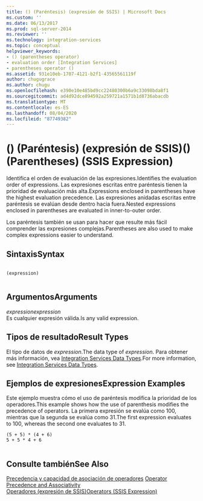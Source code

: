 ```yaml
---
title: () (Paréntesis) (expresión de SSIS) | Microsoft Docs
ms.custom: ''
ms.date: 06/13/2017
ms.prod: sql-server-2014
ms.reviewer: ''
ms.technology: integration-services
ms.topic: conceptual
helpviewer_keywords:
- () (parentheses operator)
- evaluation order [Integration Services]
- parentheses operator ()
ms.assetid: 931e10eb-1707-4121-b2f1-43565561119f
author: chugugrace
ms.author: chugu
ms.openlocfilehash: e390e10e485bd9cc22480300b6a9c33098bda8f1
ms.sourcegitcommit: ad4d92dce894592a259721a1571b1d8736abacdb
ms.translationtype: MT
ms.contentlocale: es-ES
ms.lasthandoff: 08/04/2020
ms.locfileid: "87749382"
---
```

# <a name="-parentheses-ssis-expression"></a><span data-ttu-id="0b63b-102">() (Paréntesis) (expresión de SSIS)</span><span class="sxs-lookup"><span data-stu-id="0b63b-102">() (Parentheses) (SSIS Expression)</span></span>
  <span data-ttu-id="0b63b-103">Identifica el orden de evaluación de las expresiones.</span><span class="sxs-lookup"><span data-stu-id="0b63b-103">Identifies the evaluation order of expressions.</span></span> <span data-ttu-id="0b63b-104">Las expresiones escritas entre paréntesis tienen la prioridad de evaluación más alta.</span><span class="sxs-lookup"><span data-stu-id="0b63b-104">Expressions enclosed in parentheses have the highest evaluation precedence.</span></span> <span data-ttu-id="0b63b-105">Las expresiones anidadas escritas entre paréntesis se evalúan desde dentro hacia fuera.</span><span class="sxs-lookup"><span data-stu-id="0b63b-105">Nested expressions enclosed in parentheses are evaluated in inner-to-outer order.</span></span>  
  
 <span data-ttu-id="0b63b-106">Los paréntesis también se usan para hacer que resulte más fácil comprender las expresiones complejas.</span><span class="sxs-lookup"><span data-stu-id="0b63b-106">Parentheses are also used to make complex expressions easier to understand.</span></span>  
  
## <a name="syntax"></a><span data-ttu-id="0b63b-107">Sintaxis</span><span class="sxs-lookup"><span data-stu-id="0b63b-107">Syntax</span></span>  
  
```  
  
(expression)  
  
```  
  
## <a name="arguments"></a><span data-ttu-id="0b63b-108">Argumentos</span><span class="sxs-lookup"><span data-stu-id="0b63b-108">Arguments</span></span>  
 <span data-ttu-id="0b63b-109">*expression*</span><span class="sxs-lookup"><span data-stu-id="0b63b-109">*expression*</span></span>  
 <span data-ttu-id="0b63b-110">Es cualquier expresión válida.</span><span class="sxs-lookup"><span data-stu-id="0b63b-110">Is any valid expression.</span></span>  
  
## <a name="result-types"></a><span data-ttu-id="0b63b-111">Tipos de resultado</span><span class="sxs-lookup"><span data-stu-id="0b63b-111">Result Types</span></span>  
 <span data-ttu-id="0b63b-112">El tipo de datos de *expression*.</span><span class="sxs-lookup"><span data-stu-id="0b63b-112">The data type of *expression*.</span></span> <span data-ttu-id="0b63b-113">Para obtener más información, vea [Integration Services Data Types](../data-flow/integration-services-data-types.md).</span><span class="sxs-lookup"><span data-stu-id="0b63b-113">For more information, see [Integration Services Data Types](../data-flow/integration-services-data-types.md).</span></span>  
  
## <a name="expression-examples"></a><span data-ttu-id="0b63b-114">Ejemplos de expresiones</span><span class="sxs-lookup"><span data-stu-id="0b63b-114">Expression Examples</span></span>  
 <span data-ttu-id="0b63b-115">Este ejemplo muestra cómo el uso de paréntesis modifica la prioridad de los operadores.</span><span class="sxs-lookup"><span data-stu-id="0b63b-115">This example shows how the use of parenthesis modifies the precedence of operators.</span></span> <span data-ttu-id="0b63b-116">La primera expresión se evalúa como 100, mientras que la segunda se evalúa como 31.</span><span class="sxs-lookup"><span data-stu-id="0b63b-116">The first expression evaluates to 100, whereas the second one evaluates to 31.</span></span>  
  
```  
(5 + 5) * (4 + 6)  
5 + 5 * 4 + 6  
  
```  
  
## <a name="see-also"></a><span data-ttu-id="0b63b-117">Consulte también</span><span class="sxs-lookup"><span data-stu-id="0b63b-117">See Also</span></span>  
 <span data-ttu-id="0b63b-118">[Precedencia y capacidad de asociación de operadores](operator-precedence-and-associativity.md) </span><span class="sxs-lookup"><span data-stu-id="0b63b-118">[Operator Precedence and Associativity](operator-precedence-and-associativity.md) </span></span>  
 [<span data-ttu-id="0b63b-119">Operadores &#40;expresión de SSIS&#41;</span><span class="sxs-lookup"><span data-stu-id="0b63b-119">Operators &#40;SSIS Expression&#41;</span></span>](operators-ssis-expression.md)  
  
  
